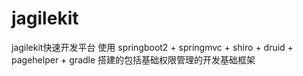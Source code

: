 # jagilekit
jagilekit快速开发平台
使用 springboot2 + springmvc + shiro + druid + pagehelper + gradle 搭建的包括基础权限管理的开发基础框架
